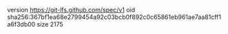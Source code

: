 version https://git-lfs.github.com/spec/v1
oid sha256:367bf1ea68e2799454a92c03bcb0f892c0c65861eb961ae7aa81cff1a6f3db00
size 2175
